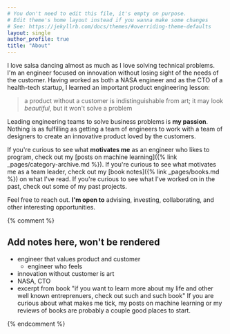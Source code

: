 ```yaml
---
# You don't need to edit this file, it's empty on purpose.
# Edit theme's home layout instead if you wanna make some changes
# See: https://jekyllrb.com/docs/themes/#overriding-theme-defaults
layout: single
author_profile: true
title: "About"
---
```


I love salsa dancing almost as much as I love solving technical problems. I'm an engineer focused on innovation without losing sight of the
needs of the customer.
Having worked as both a NASA engineer and as the CTO of a health-tech
startup, I learned an important product engineering lesson:
> a product without a customer is indistinguishable from art; it may look *beautiful*, but it won't solve a problem

Leading engineering teams to solve business problems is **my passion**. Nothing
is as fulfilling as getting a team of engineers to work with a team of designers to create an innovative product loved by the customers.

If you're curious to see what **motivates me** as an engineer who likes to program, check out my [posts on machine learning]({% link _pages/category-archive.md %}). If you're curious to see what motivates me as a team leader, check
out my [book notes]({% link _pages/books.md %}) on what I've read. If you're curious to see what I've worked on in the past, check out some of my past projects.

Feel free to reach out. **I'm open to** advising, investing, collaborating, and other interesting opportunities.


{% comment %}
## Add notes here, won't be rendered
- engineer that values product and customer
  - engineer who feels
- innovation without customer is art
- NASA, CTO
- excerpt from book "if you want to learn more about my life and other well
  known entreprenuers, check out such and such book"
If you are curious about what makes me tick, my posts on machine learning or my
reviews of books are probably a couple good places to start.

{% endcomment %}